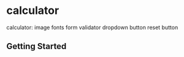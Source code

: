 # calculator

calculator:
image
fonts
form validator
dropdown button
reset button

## Getting Started

